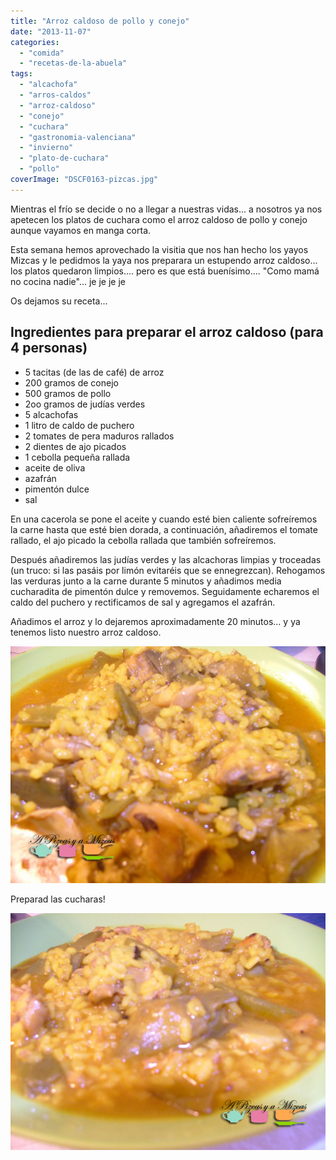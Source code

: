 ```yaml
---
title: "Arroz caldoso de pollo y conejo"
date: "2013-11-07"
categories:
  - "comida"
  - "recetas-de-la-abuela"
tags:
  - "alcachofa"
  - "arros-caldos"
  - "arroz-caldoso"
  - "conejo"
  - "cuchara"
  - "gastronomia-valenciana"
  - "invierno"
  - "plato-de-cuchara"
  - "pollo"
coverImage: "DSCF0163-pizcas.jpg"
---
```


Mientras el frío se decide o no a llegar a nuestras vidas... a nosotros ya nos apetecen los platos de cuchara como el arroz caldoso de pollo y conejo aunque vayamos en manga corta.

Esta semana hemos aprovechado la visitia que nos han hecho los yayos Mizcas y le pedidmos la yaya nos preparara un estupendo arroz caldoso... los platos quedaron limpios.... pero es que está buenísimo.... "Como mamá no cocina nadie"... je je je je

Os dejamos su receta...

## Ingredientes para preparar el arroz caldoso (para 4 personas)

- 5 tacitas (de las de café) de arroz
- 200 gramos de conejo
- 500 gramos de pollo
- 2oo gramos de judías verdes
- 5 alcachofas
- 1 litro de caldo de puchero
- 2 tomates de pera maduros rallados
- 2 dientes de ajo picados
- 1 cebolla pequeña rallada
- aceite de oliva
- azafrán
- pimentón dulce
- sal

En una cacerola se pone el aceite y cuando esté bien caliente sofreíremos la carne hasta que esté bien dorada, a continuación, añadiremos el tomate rallado, el ajo picado la cebolla rallada que también sofreíremos.

Después añadiremos las judías verdes y las alcachoras limpias y troceadas (un truco: si las pasáis por limón evitaréis que se ennegrezcan). Rehogamos las verduras junto a la carne durante 5 minutos y añadimos media cucharadita de pimentón dulce y removemos. Seguidamente echaremos el caldo del puchero y rectificamos de sal y agregamos el azafrán.

Añadimos el arroz y lo dejaremos aproximadamente 20 minutos... y ya tenemos listo nuestro arroz caldoso.

![arroz caldoso](images/DSCF0161-pizcas.jpg)



Preparad las cucharas!

![arroz caldoso](images/DSCF0163-pizcas.jpg)
